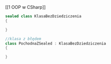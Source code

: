 [[1 OOP w CSharp]]

```c#
sealed class KlasaBezDziedziczenia
{

}

//klasa z błędem
class PochodnaZSealed : KlasaBezDziedziczenia 
{

}
```





